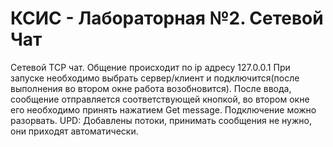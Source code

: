 # КСИС - Лабораторная №2. Сетевой Чат

Сетевой TCP чат. Общение происходит по ip адресу 127.0.0.1 При запуске необходимо выбрать сервер/клиент и подключится(после выполнения во втором окне работа возобновится). После ввода, сообщение отправляется соответствующей кнопкой, во втором окне его необходимо принять нажатием Get message. Подключение можно разорвать. 
UPD: Добавлены потоки, принимать сообщения не нужно, они приходят автоматически.

